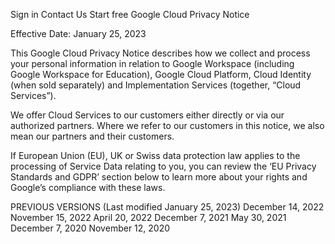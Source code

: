 Sign in
Contact Us
Start free
Google Cloud Privacy Notice

Effective Date: January 25, 2023

This Google Cloud Privacy Notice describes how we collect and process your personal information in relation to Google Workspace (including Google Workspace for Education), Google Cloud Platform, Cloud Identity (when sold separately) and Implementation Services (together, “Cloud Services”).

We offer Cloud Services to our customers either directly or via our authorized partners. Where we refer to our customers in this notice, we also mean our partners and their customers.

If European Union (EU), UK or Swiss data protection law applies to the processing of Service Data relating to you, you can review the ‘EU Privacy Standards and GDPR’ section below to learn more about your rights and Google’s compliance with these laws.

PREVIOUS VERSIONS (Last modified January 25, 2023)
December 14, 2022 November 15, 2022 April 20, 2022 December 7, 2021 May 30, 2021 December 7, 2020 November 12, 2020